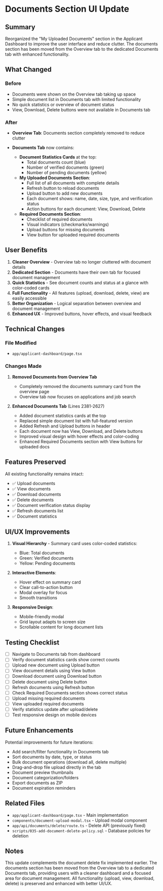 # Documents Section UI Update

## Summary
Reorganized the "My Uploaded Documents" section in the Applicant Dashboard to improve the user interface and reduce clutter. The documents section has been moved from the Overview tab to the dedicated Documents tab with enhanced functionality.

## What Changed

### Before
- Documents were shown on the Overview tab taking up space
- Simple document list in Documents tab with limited functionality
- No quick statistics or overview of document status
- View, Download, Delete buttons were not available in Documents tab

### After
- **Overview Tab**: Documents section completely removed to reduce clutter
  
- **Documents Tab** now contains:
  - **Document Statistics Cards** at the top:
    - Total documents count (blue)
    - Number of verified documents (green)
    - Number of pending documents (yellow)
  - **My Uploaded Documents Section**:
    - Full list of all documents with complete details
    - Refresh button to reload documents
    - Upload button to add new documents
    - Each document shows: name, date, size, type, and verification status
    - Action buttons for each document: View, Download, Delete
  - **Required Documents Section**:
    - Checklist of required documents
    - Visual indicators (checkmarks/warnings)
    - Upload buttons for missing documents
    - View button for uploaded required documents

## User Benefits

1. **Cleaner Overview** - Overview tab no longer cluttered with document details
2. **Dedicated Section** - Documents have their own tab for focused document management
3. **Quick Statistics** - See document counts and status at a glance with color-coded cards
4. **Full Functionality** - All features (upload, download, delete, view) are easily accessible
5. **Better Organization** - Logical separation between overview and document management
6. **Enhanced UX** - Improved buttons, hover effects, and visual feedback

## Technical Changes

### File Modified
- `app/applicant-dashboard/page.tsx`

### Changes Made

1. **Removed Documents from Overview Tab**
   - Completely removed the documents summary card from the overview page
   - Overview tab now focuses on applications and job search

2. **Enhanced Documents Tab** (Lines 2381-2627)
   - Added document statistics cards at the top
   - Replaced simple document list with full-featured version
   - Added Refresh and Upload buttons in header
   - Each document now has View, Download, and Delete buttons
   - Improved visual design with hover effects and color-coding
   - Enhanced Required Documents section with View buttons for uploaded docs

## Features Preserved

All existing functionality remains intact:
- ✅ Upload documents
- ✅ View documents
- ✅ Download documents
- ✅ Delete documents
- ✅ Document verification status display
- ✅ Refresh documents list
- ✅ Document statistics

## UI/UX Improvements

1. **Visual Hierarchy** - Summary card uses color-coded statistics:
   - Blue: Total documents
   - Green: Verified documents
   - Yellow: Pending documents

2. **Interactive Elements**:
   - Hover effect on summary card
   - Clear call-to-action button
   - Modal overlay for focus
   - Smooth transitions

3. **Responsive Design**:
   - Mobile-friendly modal
   - Grid layout adapts to screen size
   - Scrollable content for long document lists

## Testing Checklist

- [ ] Navigate to Documents tab from dashboard
- [ ] Verify document statistics cards show correct counts
- [ ] Upload new document using Upload button
- [ ] View document details using View button
- [ ] Download document using Download button
- [ ] Delete document using Delete button
- [ ] Refresh documents using Refresh button
- [ ] Check Required Documents section shows correct status
- [ ] Upload missing required documents
- [ ] View uploaded required documents
- [ ] Verify statistics update after upload/delete
- [ ] Test responsive design on mobile devices

## Future Enhancements

Potential improvements for future iterations:
- Add search/filter functionality in Documents tab
- Sort documents by date, type, or status
- Bulk document operations (download all, delete multiple)
- Drag-and-drop file upload directly in the tab
- Document preview thumbnails
- Document categorization/folders
- Export documents as ZIP
- Document expiration reminders

## Related Files
- `app/applicant-dashboard/page.tsx` - Main implementation
- `components/document-upload-modal.tsx` - Upload modal component
- `app/api/documents/delete/route.ts` - Delete API (previously fixed)
- `scripts/035-add-document-delete-policy.sql` - Database policies for deletion

## Notes
This update complements the document delete fix implemented earlier. The documents section has been moved from the Overview tab to a dedicated Documents tab, providing users with a cleaner dashboard and a focused area for document management. All functionality (upload, view, download, delete) is preserved and enhanced with better UI/UX.

